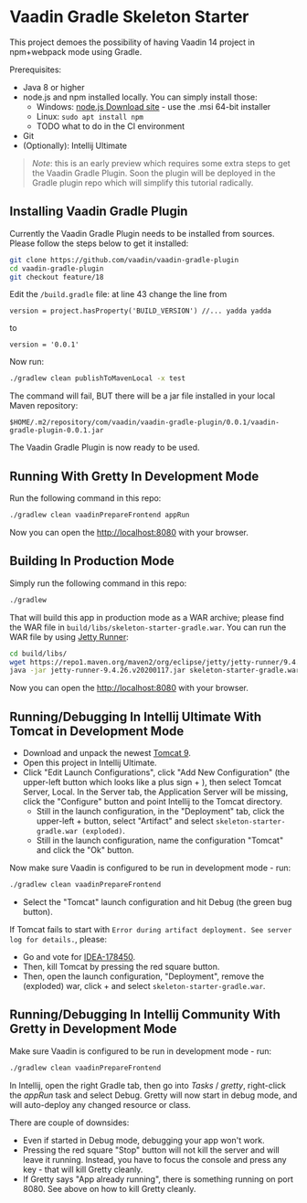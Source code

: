 # Vaadin Gradle Skeleton Starter

This project demoes the possibility of having Vaadin 14 project in npm+webpack
mode using Gradle.

Prerequisites:
* Java 8 or higher
* node.js and npm installed locally. You can simply install those:
  * Windows: [node.js Download site](https://nodejs.org/en/download/) - use the .msi 64-bit installer
  * Linux: `sudo apt install npm`
  * TODO what to do in the CI environment
* Git
* (Optionally): Intellij Ultimate

> *Note*: this is an early preview which requires some extra steps to get the Vaadin
> Gradle Plugin. Soon the plugin will be deployed in the Gradle plugin repo which will
> simplify this tutorial radically.

## Installing Vaadin Gradle Plugin

Currently the Vaadin Gradle Plugin needs to be installed from sources. Please follow the
steps below to get it installed:

```bash
git clone https://github.com/vaadin/vaadin-gradle-plugin
cd vaadin-gradle-plugin
git checkout feature/18
```

Edit the `/build.gradle` file: at line 43 change the line from

```
version = project.hasProperty('BUILD_VERSION') //... yadda yadda
```

to

```
version = '0.0.1'
```

Now run:

```bash
./gradlew clean publishToMavenLocal -x test
```

The command will fail, BUT there will be a jar file installed in your local Maven repository:

```
$HOME/.m2/repository/com/vaadin/vaadin-gradle-plugin/0.0.1/vaadin-gradle-plugin-0.0.1.jar
```

The Vaadin Gradle Plugin is now ready to be used.

## Running With Gretty In Development Mode

Run the following command in this repo:

```bash
./gradlew clean vaadinPrepareFrontend appRun
```

Now you can open the [http://localhost:8080](http://localhost:8080) with your browser.

## Building In Production Mode

Simply run the following command in this repo:

```bash
./gradlew
```

That will build this app in production mode as a WAR archive; please find the
WAR file in `build/libs/skeleton-starter-gradle.war`. You can run the WAR file
by using [Jetty Runner](https://mvnrepository.com/artifact/org.eclipse.jetty/jetty-runner):

```bash
cd build/libs/
wget https://repo1.maven.org/maven2/org/eclipse/jetty/jetty-runner/9.4.26.v20200117/jetty-runner-9.4.26.v20200117.jar
java -jar jetty-runner-9.4.26.v20200117.jar skeleton-starter-gradle.war
```

Now you can open the [http://localhost:8080](http://localhost:8080) with your browser.

## Running/Debugging In Intellij Ultimate With Tomcat in Development Mode

* Download and unpack the newest [Tomcat 9](https://tomcat.apache.org/download-90.cgi).
* Open this project in Intellij Ultimate.
* Click "Edit Launch Configurations",
click "Add New Configuration" (the upper-left button which looks like a plus sign + ),
then select Tomcat Server, Local. In the Server tab, the Application Server will be missing,
click the "Configure" button and point Intellij to the Tomcat directory.
  * Still in the launch configuration, in the "Deployment" tab, click the upper-left + button,
    select "Artifact" and select `skeleton-starter-gradle.war (exploded)`.
  * Still in the launch configuration, name the configuration "Tomcat" and click the "Ok" button.

Now make sure Vaadin is configured to be run in development mode - run:

```bash
./gradlew clean vaadinPrepareFrontend
```

* Select the "Tomcat" launch configuration and hit Debug (the green bug button).

If Tomcat fails to start with `Error during artifact deployment. See server log for details.`, please:
* Go and vote for [IDEA-178450](https://youtrack.jetbrains.com/issue/IDEA-178450).
* Then, kill Tomcat by pressing the red square button.
* Then, open the launch configuration, "Deployment", remove the (exploded) war, click + and select `skeleton-starter-gradle.war`.

## Running/Debugging In Intellij Community With Gretty in Development Mode

Make sure Vaadin is configured to be run in development mode - run:

```bash
./gradlew clean vaadinPrepareFrontend
```

In Intellij, open the right Gradle tab, then go into *Tasks* / *gretty*, right-click the
*appRun* task and select Debug. Gretty will now start in debug mode, and will auto-deploy
any changed resource or class.

There are couple of downsides:
* Even if started in Debug mode, debugging your app won't work.
* Pressing the red square "Stop" button will not kill the server and will leave it running.
  Instead, you have to focus the console and press any key - that will kill Gretty cleanly.
* If Gretty says "App already running", there is something running on port 8080. See above
  on how to kill Gretty cleanly.
